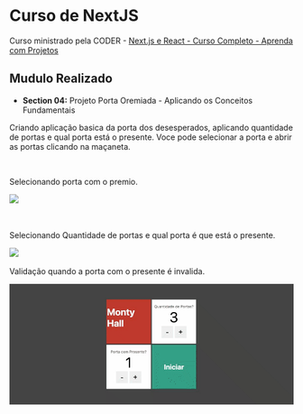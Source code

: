 # Curso de NextJS

Curso ministrado pela CODER -
[Next.js e React - Curso Completo - Aprenda com Projetos](https://www.udemy.com/course/nextjs-e-react/)

## Mudulo Realizado 

- **Section 04:** Projeto Porta Oremiada - Aplicando os Conceitos Fundamentais

Criando aplicação basica da porta dos desesperados, aplicando quantidade de portas e qual porta está o presente. Voce pode selecionar a porta e abrir as portas clicando na maçaneta. 

<br>

Selecionando porta com o premio.

![](./img/encontrar-porta.gif)

<br>

Selecionando Quantidade de portas e qual porta é que está o presente.

![](./img/selecionar-porta-vencedora-e-quantidades.gif)


Validação quando a porta com o presente é invalida.

![](./img/validacao-porta-premiada.gif)
